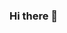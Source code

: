 ### Hi there 👋

<!--
**vc457/vc457** is a ✨ _special_ ✨ repository because its `README.md` (this file) appears on your GitHub profile.

- I'm a graduate student at Drexel University studying MLIS
- I currently work in a high school library in Maine
- 🔭 I’m currently working on a YA contemporary sci-fi novel.
- 🌱 I’m currently learning Library Science.
- 👯 I’m looking to collaborate on projects related to YA library science.
- 🤔 I’m looking for help with ...
- 💬 Ask me about my years as a fencer.
- 📫 How to reach me: ...
- 😄 Pronouns: She/her/hers
- ⚡ Fun fact: I save monarch butterflies in my free time.
